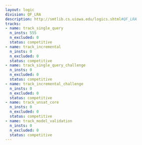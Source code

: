 ```yaml
---
layout: logic
division: QF_LRA
description: http://smtlib.cs.uiowa.edu/logics.shtml#QF_LRA
tracks:
- name: track_single_query
  n_insts: 555
  n_excluded: 0
  status: competitive
- name: track_incremental
  n_insts: 0
  n_excluded: 0
  status: competitive
- name: track_single_query_challenge
  n_insts: 0
  n_excluded: 0
  status: competitive
- name: track_incremental_challenge
  n_insts: 0
  n_excluded: 0
  status: competitive
- name: track_unsat_core
  n_insts: 0
  n_excluded: 0
  status: competitive
- name: track_model_validation
  n_insts: 0
  n_excluded: 0
  status: competitive
---
```

